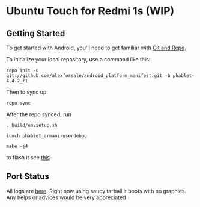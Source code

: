 Ubuntu Touch for Redmi 1s (WIP)
===========

Getting Started
---------------

To get started with Android, you'll need to get
familiar with [Git and Repo](http://source.android.com/source/using-repo.html).

To initialize your local repository, use a command like this:

    repo init -u git://github.com/alexforsale/android_platform_manifest.git -b phablet-4.4.2_r1

Then to sync up:

    repo sync

After the repo synced, run

    . build/envsetup.sh

    lunch phablet_armani-userdebug

    make -j4

to flash it see [this](https://github.com/alexforsale/project_rootstock/tree/phablet-4.4.2_r1#rootstock-touch-install-for-armani)

Port Status
---------------

All logs are [here](https://github.com/alexforsale/ubtouch-dmesg). Right now using saucy tarball it boots with no graphics.
Any helps or advices would be very appreciated
